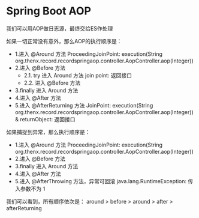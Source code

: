 # Spring Boot AOP

我们可以用AOP做日志源，最终交给ES作处理

如果一切正常没有意外，那么AOP的执行顺序是：

* 1.进入 @Around 方法 ProceedingJoinPoint: execution(String org.thenx.record.recordspringaop.controller.AopController.aop(Integer))
* 2.进入 @Before 方法
    * 2.1. try 进入 Around 方法 join point: 返回接口
    * 2.2. 进入 @Before 方法
* 3.finally 进入 Around 方法
* 4.进入 @After 方法
* 5.进入 @AfterReturning 方法 JoinPoint: execution(String org.thenx.record.recordspringaop.controller.AopController.aop(Integer)) & returnObject: 返回接口

如果捕捉到异常，那么执行顺序是：

* 1.进入 @Around 方法 ProceedingJoinPoint: execution(String org.thenx.record.recordspringaop.controller.AopController.aop(Integer))
* 2.进入 @Before 方法
* 3.finally 进入 Around 方法
* 4.进入 @After 方法
* 5.进入 @AfterThrowing 方法，异常可回滚 java.lang.RuntimeException: 传入参数不为 1

我们可以看到，所有顺序依次是：
around > before > around > after > afterReturning